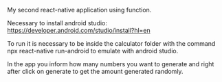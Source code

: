 My second react-native application using function.

Necessary to install android studio: https://developer.android.com/studio/install?hl=en

To run it is necessary to be inside the calculator folder with the command npx react-native run-android to emulate with android studio.

In the app you inform how many numbers you want to generate and right after click on generate to get the amount generated randomly.
